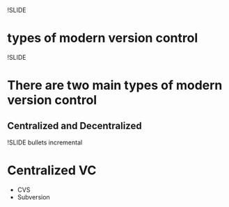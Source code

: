 !SLIDE 
# types of modern version control #

!SLIDE
# There are two main types of modern version control #
## Centralized and Decentralized ##

!SLIDE bullets incremental
# Centralized VC #
* CVS
* Subversion


